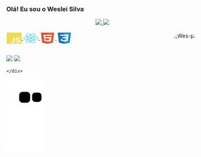 ### Olá! Eu sou o Weslei Silva
<div align="center">
  <a href="https://github.com/wesleidossantos">
  <img height="180em" src="https://github-readme-stats.vercel.app/api?username=wesleidossantos&show_icons=true&theme=dark&include_all_commits=true&count_private=true"/>
  <img height="180em" src="https://github-readme-stats.vercel.app/api/top-langs/?username=wesleidossantos&layout=compact&langs_count=7&theme=dark"/>
</div>

 <div style="display: inline_block"><br>
  <img align="center" alt="Wes-Js" height="30" width="40" src="https://raw.githubusercontent.com/devicons/devicon/master/icons/javascript/javascript-plain.svg">
  <img align="center" alt="Wes-React" height="30" width="40" src="https://raw.githubusercontent.com/devicons/devicon/master/icons/react/react-original.svg">
  <img align="center" alt="Wes-HTML" height="30" width="40" src="https://raw.githubusercontent.com/devicons/devicon/master/icons/html5/html5-original.svg">
  <img align="center" alt="Wes-CSS" height="30" width="40" src="https://raw.githubusercontent.com/devicons/devicon/master/icons/css3/css3-original.svg">
  <img align="right" alt="Wes-pic" height="150" style="border-radius:50px;" src="https://www.anime-planet.com/images/characters/monkey-82737.jpg">
</div>
  
  ##
  
  <div>
     <a href = "mailto:wesleis185@gmail.com"><img src="https://img.shields.io/badge/-Gmail-%23333?style=for-the-badge&logo=gmail&logoColor=white" target="_blank"></a>
  <a href="https://www.linkedin.com/in/weslei-silva-7b8460250/" target="_blank"><img src="https://img.shields.io/badge/-LinkedIn-%230077B5?style=for-the-badge&logo=linkedin&logoColor=white" target="_blank"></a>
    
    
    
    </div>

  ![Snake animation](https://github.com/rafaballerini/rafaballerini/blob/output/github-contribution-grid-snake.svg)
